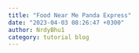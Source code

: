 ```yaml
---
title: "Food Near Me Panda Express"
date: "2023-04-03 08:26:47 +0300"
author: NrdyBhu1
category: tutorial blog
---
```

